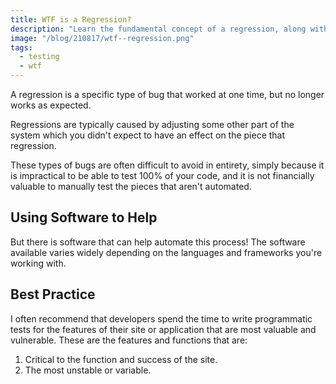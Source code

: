 ```yaml
---
title: WTF is a Regression?
description: "Learn the fundamental concept of a regression, along with a couple best practices for avoiding them."
image: "/blog/210817/wtf--regression.png"
tags:
  - testing
  - wtf
---
```


A regression is a specific type of bug that worked at one time, but no longer works as expected.

Regressions are typically caused by adjusting some other part of the system which you didn't expect to have an effect on the piece that regression.

These types of bugs are often difficult to avoid in entirety, simply because it is impractical to be able to test 100% of your code, and it is not financially valuable to manually test the pieces that aren't automated.

## Using Software to Help

But there is software that can help automate this process! The software available varies widely depending on the languages and frameworks you're working with.

## Best Practice

I often recommend that developers spend the time to write programmatic tests for the features of their site or application that are most valuable and vulnerable. These are the features and functions that are:

1. Critical to the function and success of the site.
2. The most unstable or variable.
